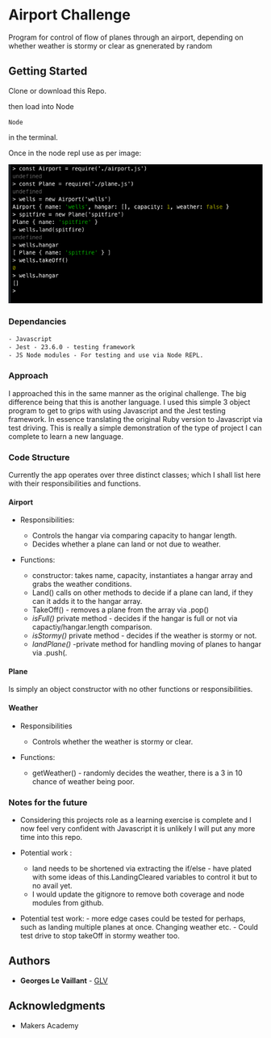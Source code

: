# Airport Challenge

Program for control of flow of planes through an airport, depending on whether weather is stormy or clear as gnenerated by random

## Getting Started

Clone or download this Repo.

then load into Node

```
Node
```
in the terminal.

Once in the node repl
use as per image:

![Pic of app](./pics/pic1.png)

### Dependancies

```
- Javascript
- Jest - 23.6.0 - testing framework
- JS Node modules - For testing and use via Node REPL.
```

### Approach

I approached this in the same manner as the original challenge. The big difference being that this is another language. I used this simple 3 object program to get to grips with using Javascript and the Jest testing framework. In essence translating the original Ruby version to Javascript via test driving. This is really a simple demonstration of the type of project I can complete to learn a new language.  


### Code Structure

  Currently the app operates over three distinct classes; which I shall list here with their responsibilities and functions.

#### Airport
  - Responsibilities:
    - Controls the hangar via comparing capacity to hangar length.
    - Decides whether a plane can land or not due to weather.

  - Functions:
    - constructor: takes name, capacity, instantiates a hangar array and grabs the weather conditions.
    - Land() calls on other methods to decide if a plane can land, if they can it adds it to the hangar array.
    - TakeOff() - removes a plane from the array via .pop()
    - _isFull()_ private method - decides if the hangar is full or not via capactiy/hangar.length comparison.
    - _isStormy()_ private method - decides if the weather is stormy or not.
    - _landPlane()_ -private method for handling moving of planes to hangar via .push(.

#### Plane

  Is simply an object constructor with no other functions or responsibilities.

#### Weather
  - Responsibilities
    - Controls whether the weather is stormy or clear.

  - Functions:
    - getWeather() - randomly decides the weather, there is a 3 in 10 chance of weather being poor.


### Notes for the future

 - Considering this projects role as a learning exercise is complete and I now feel very confident with Javascript it is unlikely I will put any more time into this repo.

 - Potential work :
    - land needs to be shortened via extracting the if/else - have plated with some ideas of this.LandingCleared variables to control it but to no avail yet.
    - I would update the gitignore to remove both coverage and node modules from github.

- Potential test work:
      - more edge cases could be tested for perhaps, such as landing multiple planes at once. Changing weather etc.
      - Could test drive to stop takeOff in stormy weather too.  

## Authors


* **Georges Le Vaillant** - [GLV](https://github.com/stonefarmer9)



## Acknowledgments

* Makers Academy
